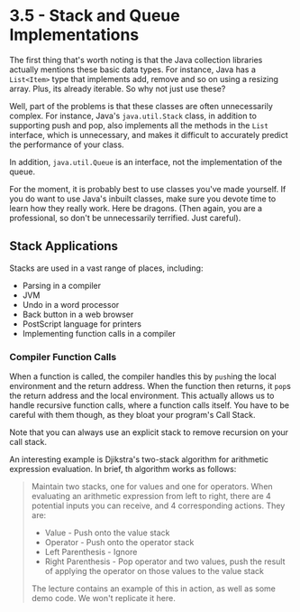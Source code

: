 # 3.5 - Stack and Queue Implementations

The first thing that's worth noting is that the Java collection libraries actually mentions these basic data types. For instance, Java has a `List<Item>` type that implements add, remove and so on using a resizing array. Plus, its already iterable. So why not just use these?

Well, part of the problems is that these classes are often unnecessarily complex. For instance, Java's `java.util.Stack` class, in addition to supporting push and pop, also implements all the methods in the `List` interface, which is unnecessary, and makes it difficult to accurately predict the performance of your class.

In addition, `java.util.Queue` is an interface, not the implementation of the queue.

For the moment, it is probably best to use classes you've made yourself. If you do want to use Java's inbuilt classes, make sure you devote time to learn how they really work. Here be dragons. (Then again, you are a professional, so don't be unnecessarily terrified. Just careful).

## Stack Applications

Stacks are used in a vast range of places, including:
* Parsing in a compiler
* JVM
* Undo in a word processor
* Back button in a web browser
* PostScript language for printers
* Implementing function calls in a compiler

### Compiler Function Calls

When a function is called, the compiler handles this by `push`ing the local environment and the return address. When the function then returns, it `pop`s the return address and the local environment. This actually allows us to handle recursive function calls, where a function calls itself. You have to be careful with them though, as they bloat your program's Call Stack.

Note that you can always use an explicit stack to remove recursion on your call stack.

An interesting example is Djikstra's two-stack algorithm for arithmetic expression evaluation. In brief, th algorithm works as follows:

> Maintain two stacks, one for values and one for operators. When evaluating an arithmetic expression from left to right, there are 4 potential inputs you can receive, and 4 corresponding actions. They are:
> * Value - Push onto the value stack
> * Operator - Push onto the operator stack
> * Left Parenthesis - Ignore
> * Right Parenthesis - Pop operator and two values, push the result of applying the operator on those values to the value stack
> 
> The lecture contains an example of this in action, as well as some demo code. We won't replicate it here.
> 

